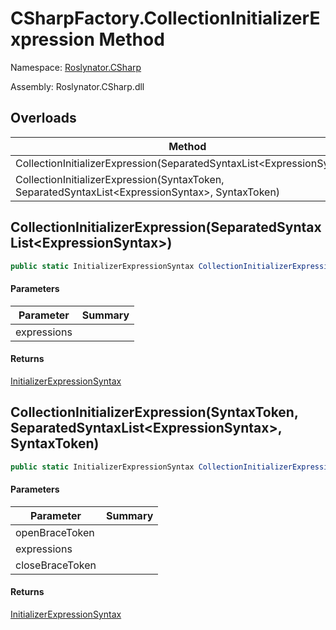 # CSharpFactory\.CollectionInitializerExpression Method

Namespace: [Roslynator.CSharp](../../README.md)

Assembly: Roslynator\.CSharp\.dll

## Overloads

| Method | Summary |
| ------ | ------- |
| CollectionInitializerExpression\(SeparatedSyntaxList\<ExpressionSyntax>\) | |
| CollectionInitializerExpression\(SyntaxToken, SeparatedSyntaxList\<ExpressionSyntax>, SyntaxToken\) | |

## CollectionInitializerExpression\(SeparatedSyntaxList\<ExpressionSyntax>\)

```csharp
public static InitializerExpressionSyntax CollectionInitializerExpression(SeparatedSyntaxList<ExpressionSyntax> expressions = default(SeparatedSyntaxList<ExpressionSyntax>))
```

#### Parameters

| Parameter | Summary |
| --------- | ------- |
| expressions | |

#### Returns

[InitializerExpressionSyntax](https://docs.microsoft.com/en-us/dotnet/api/microsoft.codeanalysis.csharp.syntax.initializerexpressionsyntax)


## CollectionInitializerExpression\(SyntaxToken, SeparatedSyntaxList\<ExpressionSyntax>, SyntaxToken\)

```csharp
public static InitializerExpressionSyntax CollectionInitializerExpression(SyntaxToken openBraceToken, SeparatedSyntaxList<ExpressionSyntax> expressions, SyntaxToken closeBraceToken)
```

#### Parameters

| Parameter | Summary |
| --------- | ------- |
| openBraceToken | |
| expressions | |
| closeBraceToken | |

#### Returns

[InitializerExpressionSyntax](https://docs.microsoft.com/en-us/dotnet/api/microsoft.codeanalysis.csharp.syntax.initializerexpressionsyntax)


